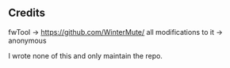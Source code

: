 ## Credits

fwTool -> https://github.com/WinterMute/
all modifications to it -> anonymous

I wrote none of this and only maintain the repo.
